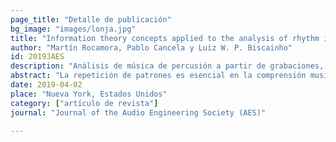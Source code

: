 ```yaml
---
page_title: "Detalle de publicación"
bg_image: "images/lonja.jpg" 
title: "Information theory concepts applied to the analysis of rhythm in recorded music with recurrent rhythmic patterns"  
author: "Martín Rocamora, Pablo Cancela y Luiz W. P. Biscainho"  
id: 2019JAES
description: "Análisis de música de percusión a partir de grabaciones, aplicando conceptos de teoría de la información."  
abstract: "La repetición de patrones es esencial en la comprensión musical y la compresión de datos. Este artículo aplica conceptos de la teoría de la información al análisis rítmico de grabaciones de música de percusión. La detección de inicio de compás se aborda mediante la codificación con pérdida de patrón de acentuación bajo criterios de distorsión de la velocidad, asumiendo que la alineación correcta produce la explicación más simple de los datos. La descripción resultante es adecuada para tareas relacionadas, como la evaluación de la complejidad de una interpretación y la estimación del número de patrones rítmicos diferentes que se tocan."  
date: 2019-04-02  
place: "Nueva York, Estados Unidos"  
category: ["artículo de revista"]  
journal: "Journal of the Audio Engineering Society (AES)"  

---
```

